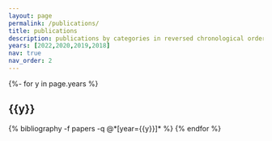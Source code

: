 ```yaml
---
layout: page
permalink: /publications/
title: publications
description: publications by categories in reversed chronological order.
years: [2022,2020,2019,2018]
nav: true
nav_order: 2
---
```

<!-- _pages/publications.md -->
<div class="publications">

{%- for y in page.years %}
  <h2 class="year">{{y}}</h2>
  {% bibliography -f papers -q @*[year={{y}}]* %}
{% endfor %}

</div>
